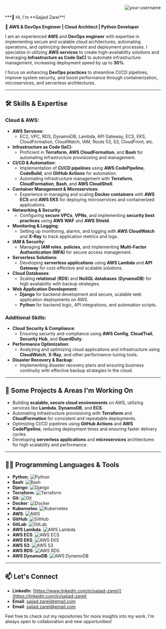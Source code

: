 <p align="right"> 
  <img src="https://komarev.com/ghpvc/?username=your-username&label=Profile%20views&color=0e75b6&style=flat" alt="your-username" /> 
</p>
***👋 Hi, I'm **Sajjad Zarei**!

🚀 **AWS & DevOps Engineer | Cloud Architect | Python Developer**

I am an experienced **AWS** and **DevOps engineer** with expertise in implementing secure and scalable cloud architectures, automating operations, and optimizing development and deployment processes. I specialize in utilizing **AWS services** to create high-availability solutions and leveraging **Infrastructure as Code (IaC)** to automate infrastructure management, increasing deployment speed by up to **30%**.

I focus on enhancing **DevOps practices** to streamline CI/CD pipelines, improve system security, and boost performance through containerization, microservices, and serverless architectures.

---

## 🛠️ Skills & Expertise

### **Cloud & AWS**:
- **AWS Services**:
  - EC2, VPC, RDS, DynamoDB, Lambda, API Gateway, ECS, EKS, CloudFormation, CloudWatch, IAM, Route 53, S3, CloudFront, etc.
- **Infrastructure as Code (IaC)**:
  - Proficient in **Terraform**, **AWS CloudFormation**, and **Bash** for automating infrastructure provisioning and management.
- **CI/CD & Automation**:
  - Implementation of **CI/CD pipelines** using **AWS CodePipeline**, **CodeBuild**, and **GitHub Actions** for automation.
  - Automating infrastructure management with **Terraform**, **CloudFormation**, **Bash**, and **AWS CloudShell**.
- **Container Management & Microservices**:
  - Experience in managing and scaling **Docker containers** with **AWS ECS** and **AWS EKS** for deploying microservices and containerized applications.
- **Networking & Security**:
  - Configuring **secure VPCs**, **VPNs**, and implementing **security best practices** using **AWS WAF** and **AWS Shield**.
- **Monitoring & Logging**:
  - Setting up monitoring, alarms, and logging with **AWS CloudWatch** and **X-Ray** to track application metrics and logs.
- **IAM & Security**:
  - Managing **IAM roles**, **policies**, and implementing **Multi-Factor Authentication (MFA)** for secure access management.
- **Serverless Solutions**:
  - Developing **serverless applications** using **AWS Lambda** and **API Gateway** for cost-effective and scalable solutions.
- **Cloud Databases**:
  - Scaling **relational** (**RDS**) and **NoSQL databases** (**DynamoDB**) for high availability with backup strategies.
- **Web Application Development**:
  - **Django** for backend development and secure, scalable web application deployments on AWS.
  - **Python** for backend logic, API integrations, and automation scripts.

### **Additional Skills**:
- **Cloud Security & Compliance**:
  - Ensuring security and compliance using **AWS Config**, **CloudTrail**, **Security Hub**, and **GuardDuty**.
- **Performance Optimization**:
  - Analyzing and optimizing cloud applications and infrastructure using **CloudWatch**, **X-Ray**, and other performance-tuning tools.
- **Disaster Recovery & Backup**:
  - Implementing disaster recovery plans and ensuring business continuity with effective backup strategies in the cloud.

---

## 🌟 Some Projects & Areas I'm Working On

- Building **scalable, secure cloud environments** on AWS, utilizing services like **Lambda**, **DynamoDB**, and **ECS**.
- Automating infrastructure provisioning with **Terraform** and **CloudFormation** for consistent and repeatable deployments.
- Optimizing CI/CD pipelines using **GitHub Actions** and **AWS CodePipeline**, reducing deployment times and ensuring faster delivery cycles.
- Developing **serverless applications** and **microservices** architectures for high scalability and performance.

---

## 🧑‍💻 Programming Languages & Tools

- **Python**: ![Python](https://img.shields.io/badge/Python-3776AB?style=flat-square&logo=python&logoColor=white)
- **Bash**: ![Bash](https://img.shields.io/badge/Bash-4EAA25?style=flat-square&logo=gnu-bash&logoColor=white)
- **Django**: ![Django](https://img.shields.io/badge/Django-092E20?style=flat-square&logo=django&logoColor=white)
- **Terraform**: ![Terraform](https://img.shields.io/badge/Terraform-7B42BC?style=flat-square&logo=terraform&logoColor=white)
- **Git**: ![Git](https://img.shields.io/badge/Git-F05032?style=flat-square&logo=git&logoColor=white)
- **Docker**: ![Docker](https://img.shields.io/badge/Docker-2496ED?style=flat-square&logo=docker&logoColor=white)
- **Kubernetes**: ![Kubernetes](https://img.shields.io/badge/Kubernetes-326CE5?style=flat-square&logo=kubernetes&logoColor=white)
- **AWS**: ![AWS](https://img.shields.io/badge/AWS-232F3E?style=flat-square&logo=amazonaws&logoColor=white)
- **GitHub**: ![GitHub](https://img.shields.io/badge/GitHub-181717?style=flat-square&logo=github&logoColor=white)
- **GitLab**: ![GitLab](https://img.shields.io/badge/GitLab-FCA121?style=flat-square&logo=gitlab&logoColor=white)
- **AWS Lambda**: ![AWS Lambda](https://img.shields.io/badge/AWS_Lambda-FF9900?style=flat-square&logo=amazonaws&logoColor=white)
- **AWS ECS**: ![AWS ECS](https://img.shields.io/badge/AWS_ECS-FF9900?style=flat-square&logo=amazonaws&logoColor=white)
- **AWS EKS**: ![AWS EKS](https://img.shields.io/badge/AWS_EKS-FF9900?style=flat-square&logo=amazonaws&logoColor=white)
- **AWS S3**: ![AWS S3](https://img.shields.io/badge/AWS_S3-569A31?style=flat-square&logo=amazonaws&logoColor=white)
- **AWS RDS**: ![AWS RDS](https://img.shields.io/badge/AWS_RDS-527FFF?style=flat-square&logo=amazonaws&logoColor=white)
- **AWS DynamoDB**: ![AWS DynamoDB](https://img.shields.io/badge/AWS_DynamoDB-4053D6?style=flat-square&logo=amazonaws&logoColor=white)
---

## 📫 Let's Connect

- **LinkedIn**: [https://www.linkedin.com/in/sajjad-zareii/](https://linkedin.com/in/sajjad-zarei)
- **Email**: [sajjad.zareii@email.com](mailto:sajjad.zarei@gmail.com)
- **Email**: [sajjad.zareii@email.com](mailto:sajjad.zarei@yahoo.com)

Feel free to check out my repositories for more insights into my work. I'm always open to collaboration and new opportunities!
